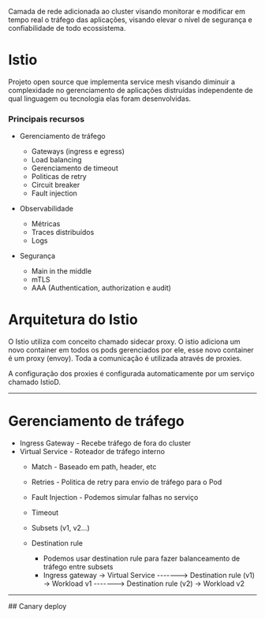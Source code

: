 Camada de rede adicionada ao cluster visando monitorar e modificar em tempo real o tráfego das aplicações, visando elevar o nível de segurança e confiabilidade de todo ecossistema.

# Istio

Projeto open source que implementa service mesh visando diminuir a complexidade no gerenciamento de aplicações distruídas independente de qual linguagem ou tecnologia elas foram desenvolvidas.

### Principais recursos

* Gerenciamento de tráfego
	* Gateways (ingress e egress)
	* Load balancing
	* Gerenciamento de timeout
	* Politicas de retry
	* Circuit breaker
	* Fault injection

* Observabilidade
	* Métricas
	* Traces distribuídos
	* Logs

* Segurança
	* Main in the middle
	* mTLS
	* AAA (Authentication, authorization e audit)

# Arquitetura do Istio

O Istio utiliza com conceito chamado sidecar proxy. O istio adiciona um novo container em todos os pods gerenciados por ele, esse novo container é um proxy (envoy). Toda a comunicação é utilizada através de proxies.

A configuração dos proxies é configurada automaticamente por um serviço chamado IstioD.

<hr>

# Gerenciamento de tráfego

* Ingress Gateway - Recebe tráfego de fora do cluster
* Virtual Service - Roteador de tráfego interno
	* Match - Baseado em path, header, etc
	* Retries - Politica de retry para envio de tráfego para o Pod
	* Fault Injection - Podemos simular falhas no serviço
	* Timeout 
	* Subsets (v1, v2...)

	 * Destination rule
		 * Podemos usar destination rule para fazer balanceamento de tráfego entre subsets
		* Ingress gateway -> Virtual Service -------> Destination rule (v1) -> Workload v1
		                              -------> Destination rule (v2) -> Workload v2

<hr>
## Canary deploy


